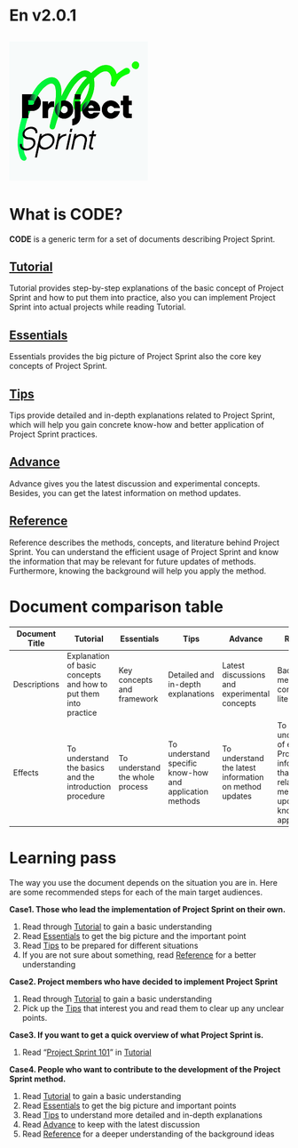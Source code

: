 # En v2.0.1

## ![](../images/pjs_logo.png)

# **What is CODE?**

**CODE** is a generic term for a set of documents describing Project Sprint.

## [**Tutorial**](tutorial/)

Tutorial provides step-by-step explanations of the basic concept of Project Sprint and how to put them into practice, also you can implement Project Sprint into actual projects while reading Tutorial.

## [**Essentials**](essentials.md)

Essentials provides the big picture of Project Sprint also the core key concepts of Project Sprint.

## [**Tips**](tips/)

Tips provide detailed and in-depth explanations related to Project Sprint, which will help you gain concrete know-how and better application of Project Sprint practices.

## [**Advance**](advance.md)

Advance gives you the latest discussion and experimental concepts. Besides, you can get the latest information on method updates.

## [**Reference**](reference.md)

Reference describes the methods, concepts, and literature behind Project Sprint. You can understand the efficient usage of Project Sprint and know the information that may be relevant for future updates of methods. Furthermore, knowing the background will help you apply the method.

# **Document comparison table**

| Document Title | Tutorial                                                        | Essentials                      | Tips                                                    | Advance                                                | Reference                                                                                                                      |
| -------------- | --------------------------------------------------------------- | ------------------------------- | ------------------------------------------------------- | ------------------------------------------------------ | ------------------------------------------------------------------------------------------------------------------------------ |
| Descriptions   | Explanation of basic concepts and how to put them into practice | Key concepts and framework      | Detailed and in-depth explanations                      | Latest discussions and experimental concepts           | Background methods, concepts, and literature                                                                                   |
| Effects        | To understand the basics and the introduction procedure         | To understand the whole process | To understand specific know-how and application methods | To understand the latest information on method updates | To understanding of efficient Project Sprint, information that may be related to method updates, and knowledge for application |

# **Learning pass**

The way you use the document depends on the situation you are in. Here are some recommended steps for each of the main target audiences.

**Case1. Those who lead the implementation of Project Sprint on their own.**

1. Read through [Tutorial](tutorial/) to gain a basic understanding
2. Read [Essentials](essentials.md) to get the big picture and the important point
3. Read [Tips](tips/) to be prepared for different situations
4. If you are not sure about something, read [Reference](reference.md) for a better understanding

**Case2. Project members who have decided to implement Project Sprint**

1. Read through [Tutorial](tutorial/) to gain a basic understanding
2. Pick up the [Tips](tips/) that interest you and read them to clear up any unclear points.

**Case3. If you want to get a quick overview of what Project Sprint is.**

1. Read “[Project Sprint 101](tutorial/project-sprint-101.md)” in [Tutorial](tutorial/)

**Case4. People who want to contribute to the development of the Project Sprint method.**

1. Read [Tutorial](tutorial/) to gain a basic understanding
2. Read [Essentials](essentials.md) to get the big picture and important points
3. Read [Tips](tips/) to understand more detailed and in-depth explanations
4. Read [Advance](advance.md) to keep with the latest discussion
5. Read [Reference](reference.md) for a deeper understanding of the background ideas
